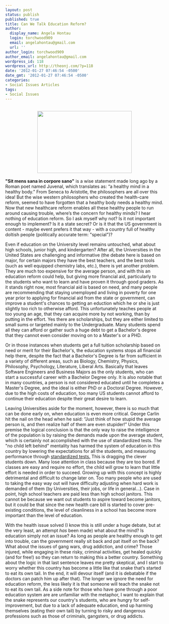 ```yaml
---
layout: post
status: publish
published: true
title: Can We Talk Education Reform?
author:
  display_name: Angela Hontau
  login: torchwood909
  email: angelahontau@gmail.com
  url: ''
author_login: torchwood909
author_email: angelahontau@gmail.com
wordpress_id: 118
wordpress_url: http://theonj.com/?p=118
date: '2012-01-27 07:46:54 -0500'
date_gmt: '2012-01-27 07:46:54 -0500'
categories:
- Social Issues Articles
tags:
- Social Issues
---
```

<p><center><br />
<a href="http://theonj.com/wp-content/uploads/2012/01/Screen-Shot-2012-01-26-at-11.48.07-PM1.png"><img src="http://theonj.com/wp-content/uploads/2012/01/Screen-Shot-2012-01-26-at-11.48.07-PM1-300x197.png" alt="" title="Some Snakes Destroy Themselves By Eating their Own Tail" width="300" height="197" class="alignnone size-medium wp-image-123" /></a><br />
</center><br />
<strong>"Sit mens sana in corpore sano"</strong> is a wise statement made long ago by a Roman poet named Juvenal, which translates as: “a healthy mind in a healthy body.” From Seneca to Aristotle, the philosophers are all over this idea! But the wise western philosophers who created the health-care reform, seemed to have forgotten that a healthy body needs a healthy mind. Now that new healthcare reform enables all these healthy people to run around causing trouble, where’s the concern for healthy minds? I hear nothing of education reform. So I ask myself why not? Is it not important enough to implement? Is it a state secret? Or is it that the US government is content - maybe event prefers it that way - with a country full of healthy doltish people (politically accurate term: "special")?</p>
<p>Even if education on the University level remains untouched, what about high schools, junior high, and kindergarten? After all, the Universities in the United States are challenging and informative (the debate here is based on major, for certain majors they have the best teachers, and the best tools (such as well equipped chemistry labs, etc.), there is yet another problem. They are much too expensive for the average person, and with this an education reform could help, but giving more financial aid, particularly to the students who want to learn and have proven it through good graders. As it stands right now, most financial aid is based on need, and many people are recommending that staying unemployed and living in poverty for one year prior to applying for financial aid from the state or government, can improve a student's chances to getting an eduction which he or she is just slightly too rich to otherwise afford. This unfortunately teaches people at too young an age, that they can acquire more by not working, than by putting in the effort. Yes there are scholarships, but they are either limited to small sums or targeted mainly to the Undergraduate. Many students spend all they can afford or gather such a huge debt to get a Bachelor's degree that they cannot even consider moving on to a Master's or a PHD. </p>
<p>Or in those instances when students get a full tuition scholarship based on need or merit for their Bachelor's, the education systems stops all financial help there, despite the fact that a Bachelor's Degree is far from sufficient in a variety of different areas, such as Biology, Chemistry, Physics, Philosophy, Psychology, Literature, Liberal Arts. Basically that leaves Software Engineers and Business Majors as the only students, who can start a successful career with a Bachelor Degree only. It is also notable that in many countries, a person is not considered educated until he completes a Master's Degree, and the ideal is either PhD or a Doctoral Degree. However, due to the high costs of education, too many US students cannot afford to continue their education despite their great desire to learn.</p>
<p>Leaving Universities aside for the moment, however, there is so much that can be done early on, when education is even more critical. George Carlin hit the nail on the head when he said: “Just think of how stupid the average person is, and then realize half of them are even stupider!” Under this premise the logical conclusion is that the only way to raise the intelligence of the population is by raising the demands made upon the average student, which is certainly not accomplished with the use of standardized tests. The "no child left behind" mentality has harmed the system of education in this country by lowering the expectations for all the students, and measuring performance through <a href = "http://www.ascd.org/publications/educational-leadership/mar99/vol56/num06/Why-Standardized-Tests-Don%27t-Measure-Educational-Quality.aspx" target = "blank">standardized tests.</a> This is dragging the clever students down. Many lose attention in class because they are too bored. If classes are easy and require no effort, the child will grow to learn that little effort is needed in order to succeed. Growing up with this concept is highly detrimental and difficult to change later on. Too many people who are used to taking the easy way out will have difficulty adjusting when hard work is demanded of them (by Universities, their jobs, or life in general...). Case in point, high school teachers are paid less than high school janitors. This cannot be because we want out students to aspire toward become janitors, but it could be that since the new health care bill is started to cover pre-existing conditions, the level of cleanliness in a school has become more important than the level of education. </p>
<p>With the health issue solved (I know this is still under a huge debate, but at the very least, an attempt <em>has</em> been made) what about the mind? Is education simply not an issue? As long as people are healthy enough to get into trouble, can the government really sit back and pat itself on the back?  What about the issues of gang wars, drug addiction, and crime? Those injured, while engaging in these risky, criminal activities, get healed quickly (and for free!) so they can return to making this a better country. Something about the logic in that last sentence leaves me pretty skeptical, and I start to worry whether this country has become a little like that snake that’s started to eat its own tail. In the end, it will devour itself (and it is debatable if the doctors can patch him up after that). The longer we ignore the need for education reform, the less likely it is that someone will teach the snake not to eat its own tail. As a side note for those who have gone through a poor education system are are unfamiliar with the metaphor, I want to explain that the snake represents our country's students, who are hungry for self-improvement, but due to a lack of adequate education, end up harming themselves (eating their own tail) by turning to risky and dangerous professions such as those of criminals, gangsters, or drug addicts.</p>
